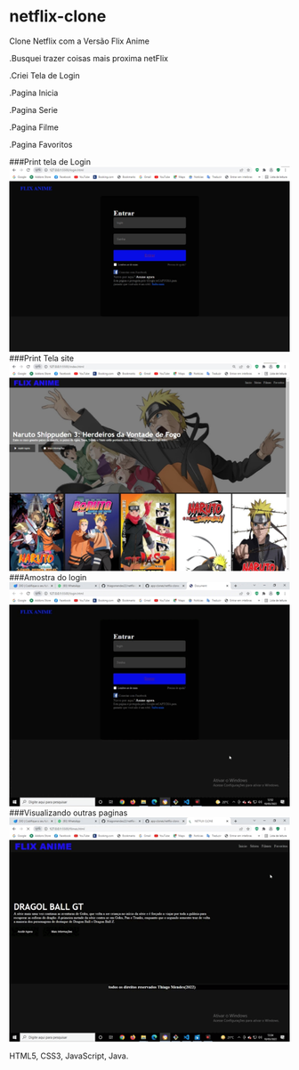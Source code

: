 # netflix-clone
Clone Netflix com a Versão Flix Anime

.Busquei trazer coisas mais proxima netFlix

.Criei Tela de Login

.Pagina Inicia

.Pagina Serie

.Pagina Filme

.Pagina Favoritos

###Print tela de Login
<img src = "./img/login.jpg/">
###Print Tela site
<img src = "./img/flixanime.jpg/">
###Amostra do login
<img src = "./video/login.gif/">
###Visualizando outras paginas
<img src = "./video/flix.gif/">

HTML5, CSS3, JavaScript, Java.
